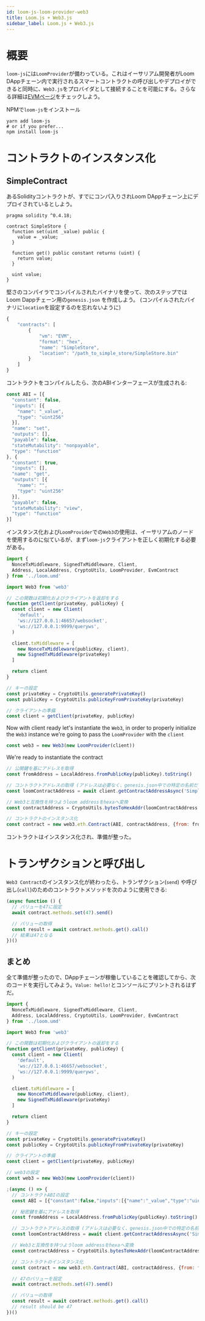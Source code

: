 ```yaml
---
id: loom-js-loom-provider-web3
title: Loom.js + Web3.js
sidebar_label: Loom.js + Web3.js
---
```

# 概要

`loom-js`には`LoomProvider`が備わっている。これはイーサリアム開発者がLoom DAppチェーン内で実行されるスマートコントラクトの呼び出しやデプロイができると同時に、`Web3.js`をプロバイダとして接続することを可能にする。さらなる詳細は[EVMページ](evm)をチェックしよう。

NPMで`loom-js`をインストール

```shell
yarn add loom-js
# or if you prefer...
npm install loom-js
```

# コントラクトのインスタンス化

## SimpleContract

あるSolidityコントラクトが、すでにコンパ入りされLoom DAppチェーン上にデプロイされているとしよう。

    pragma solidity ^0.4.18;
    
    contract SimpleStore {
      function set(uint _value) public {
        value = _value;
      }
    
      function get() public constant returns (uint) {
        return value;
      }
    
      uint value;
    }
    

堅さのコンパイラでコンパイルされたバイナリを使って、次のステップではLoom Dappチェーン用の`genesis.json` を作成しよう。 (コンパイルされたバイナリに`location`を設定するのを忘れないように)

```Javascript
{
    "contracts": [
        {
            "vm": "EVM",
            "format": "hex",
            "name": "SimpleStore",
            "location": "/path_to_simple_store/SimpleStore.bin"
        }
    ]
}

```

コントラクトをコンパイルしたら、次のABIインターフェースが生成される:

```js
const ABI = [{
  "constant": false,
  "inputs": [{
    "name": "_value",
    "type": "uint256"
  }],
  "name": "set",
  "outputs": [],
  "payable": false,
  "stateMutability": "nonpayable",
  "type": "function"
}, {
  "constant": true,
  "inputs": [],
  "name": "get",
  "outputs": [{
    "name": "",
    "type": "uint256"
  }],
  "payable": false,
  "stateMutability": "view",
  "type": "function"
}]
```

インスタンス化および`LoomProvider`での`Web3`の使用は、イーサリアムのノードを使用するのに似ているが、まず`loom-js`クライアントを正しく初期化する必要がある。

```js
import {
  NonceTxMiddleware, SignedTxMiddleware, Client,
  Address, LocalAddress, CryptoUtils, LoomProvider, EvmContract
} from '../loom.umd'

import Web3 from 'web3'

// この関数は初期化およびクライアントを返却をする
function getClient(privateKey, publicKey) {
  const client = new Client(
    'default',
    'ws://127.0.0.1:46657/websocket',
    'ws://127.0.0.1:9999/queryws',
  )

  client.txMiddleware = [
    new NonceTxMiddleware(publicKey, client),
    new SignedTxMiddleware(privateKey)
  ]

  return client
}

// キーの設定
const privateKey = CryptoUtils.generatePrivateKey()
const publicKey = CryptoUtils.publicKeyFromPrivateKey(privateKey)

// クライアントの準備
const client = getClient(privateKey, publicKey)
```

Now with client ready let's instantiate the `Web3`, in order to properly initialize the `Web3` instance we're going to pass the `LoomProvider` with the `client`

```js
const web3 = new Web3(new LoomProvider(client))
```

We're ready to instantiate the contract

```js
// 公開鍵を基にアドレスを取得
const fromAddress = LocalAddress.fromPublicKey(publicKey).toString()

// コントラクトアドレスの取得 (アドレスは必要なく、genesis.json中での特定の名前だけで良い)
const loomContractAddress = await client.getContractAddressAsync('SimpleStore')

// Web3と互換性を持つようloom addressをhexaへ変換
const contractAddress = CryptoUtils.bytesToHexAddr(loomContractAddress.local.bytes)

// コントラクトのインスタンス化
const contract = new web3.eth.Contract(ABI, contractAddress, {from: fromAddress})
```

コントラクトはインスタンス化され、準備が整った。

# トランザクションと呼び出し

`Web3 Contract`のインスタンス化が終わったら、トランザクション(`send`) や呼び出し(`call`)のためのコントラクトメソッドを次のように使用できる:

```js
(async function () {
  // バリューを47に設定
  await contract.methods.set(47).send()

  // バリューの取得
  const result = await contract.methods.get().call()
  // 結果は47となる
})()
```

## まとめ

全て準備が整ったので、DAppチェーンが稼働していることを確認してから、次のコードを実行してみよう。`Value: hello!`とコンソールにプリントされるはずだ。

```js
import {
  NonceTxMiddleware, SignedTxMiddleware, Client,
  Address, LocalAddress, CryptoUtils, LoomProvider, EvmContract
} from '../loom.umd'

import Web3 from 'web3'

// この関数は初期化およびクライアントの返却をする
function getClient(privateKey, publicKey) {
  const client = new Client(
    'default',
    'ws://127.0.0.1:46657/websocket',
    'ws://127.0.0.1:9999/queryws',
  )

  client.txMiddleware = [
    new NonceTxMiddleware(publicKey, client),
    new SignedTxMiddleware(privateKey)
  ]

  return client
}

// キーの設定
const privateKey = CryptoUtils.generatePrivateKey()
const publicKey = CryptoUtils.publicKeyFromPrivateKey(privateKey)

// クライアントの準備
const client = getClient(privateKey, publicKey)

// web3の設定
const web3 = new Web3(new LoomProvider(client))

;(async () => {
  // コントラクトABIの設定
  const ABI = [{"constant":false,"inputs":[{"name":"_value","type":"uint256"}],"name":"set","outputs":[],"payable":false,"stateMutability":"nonpayable","type":"function"},{"constant":true,"inputs":[],"name":"get","outputs":[{"name":"","type":"uint256"}],"payable":false,"stateMutability":"view","type":"function"}]

  // 秘密鍵を基にアドレスを取得
  const fromAddress = LocalAddress.fromPublicKey(publicKey).toString()

  // コントラクトアドレスの取得 (アドレスは必要なく、genesis.json中での特定の名前だけで良い)
  const loomContractAddress = await client.getContractAddressAsync('SimpleStore')

  // Web3と互換性を持つようloom addressをhexaへ変換
  const contractAddress = CryptoUtils.bytesToHexAddr(loomContractAddress.local.bytes)

  // コントラクトのインスタンス化
  const contract = new web3.eth.Contract(ABI, contractAddress, {from: fromAddress})

  // 47のバリューを設定
  await contract.methods.set(47).send()

  // バリューの取得
  const result = await contract.methods.get().call()
  // result should be 47
})()

```